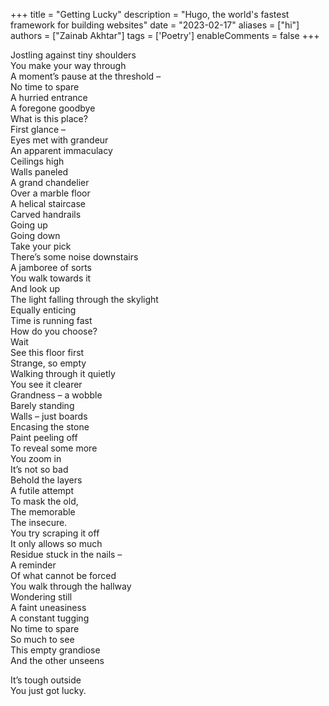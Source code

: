 +++
title = "Getting Lucky"
description = "Hugo, the world's fastest framework for building websites"
date = "2023-02-17"
aliases = ["hi"]
authors = ["Zainab Akhtar"]
tags = ['Poetry']
enableComments = false
+++

Jostling against tiny shoulders \
You make your way through \
A moment’s pause at the threshold – \
No time to spare \
A hurried entrance \
A foregone goodbye \
What is this place? \
First glance – \
Eyes met with grandeur \
An apparent immaculacy \
Ceilings high \
Walls paneled \
A grand chandelier \
Over a marble floor \
A helical staircase \
Carved handrails \
Going up \
Going down \
Take your pick \
There’s some noise downstairs \
A jamboree of sorts \
You walk towards it \
And look up \
The light falling through the skylight \
Equally enticing \
Time is running fast \
How do you choose? \
Wait \
See this floor first \
Strange, so empty \
Walking through it quietly \
You see it clearer \
Grandness – a wobble \
Barely standing \
Walls – just boards \
Encasing the stone \
Paint peeling off \
To reveal some more \
You zoom in \
It’s not so bad \
Behold the layers \
A futile attempt \
To mask the old, \
The memorable \
The insecure. \
You try scraping it off \
It only allows so much \
Residue stuck in the nails – \
A reminder \
Of what cannot be forced \
You walk through the hallway \
Wondering still \
A faint uneasiness \
A constant tugging \
No time to spare \
So much to see \
This empty grandiose \
And the other unseens

It’s tough outside \
You just got lucky.